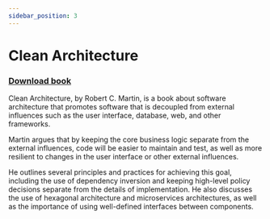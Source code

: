 ```yaml
---
sidebar_position: 3
---
```


# Clean Architecture

### [Download book](./documents/clean-architecture.pdf)

Clean Architecture, by Robert C. Martin, is a book about software architecture that promotes software that is decoupled from external influences such as the user interface, database, web, and other frameworks.

Martin argues that by keeping the core business logic separate from the external influences, code will be easier to maintain and test, as well as more resilient to changes in the user interface or other external influences.

He outlines several principles and practices for achieving this goal, including the use of dependency inversion and keeping high-level policy decisions separate from the details of implementation. He also discusses the use of hexagonal architecture and microservices architectures, as well as the importance of using well-defined interfaces between components.